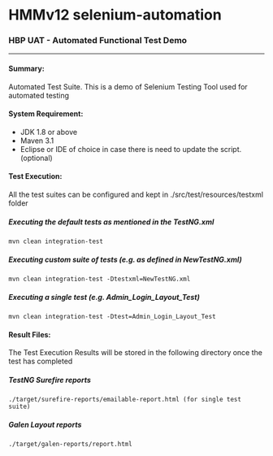 HMMv12 selenium-automation
===================

### HBP UAT - Automated Functional Test Demo
---
#### Summary:

Automated Test Suite. This is a demo of Selenium Testing Tool used for automated testing 

#### System Requirement:

* JDK 1.8 or above
* Maven 3.1
* Eclipse or IDE of choice in case there is need to update the script. (optional)

#### Test Execution:

All the test suites can be configured and kept in ./src/test/resources/testxml folder

##### Executing the default tests as mentioned in the TestNG.xml

    mvn clean integration-test

##### Executing custom suite of tests (e.g. as defined in NewTestNG.xml)

    mvn clean integration-test -Dtestxml=NewTestNG.xml

##### Executing a single test (e.g. Admin_Login_Layout_Test)

    mvn clean integration-test -Dtest=Admin_Login_Layout_Test


#### Result Files:	
The Test Execution Results will be stored in the following directory once the test has completed

##### TestNG Surefire reports
    ./target/surefire-reports/emailable-report.html (for single test suite)
	
##### Galen Layout reports
    ./target/galen-reports/report.html